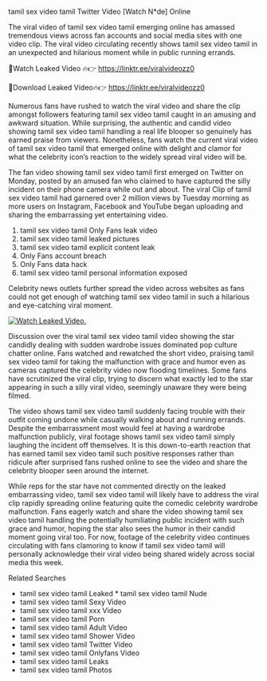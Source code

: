﻿tamil sex video tamil Twitter Video [Watch N*de] Online

The viral video of ﻿tamil sex video tamil emerging online has amassed tremendous views across fan accounts and social media sites with one video clip. The viral video circulating recently shows ﻿tamil sex video tamil in an unexpected and hilarious moment while in public running errands. 

🔴Watch Leaked Video 🔥👉  https://linktr.ee/viralvideozz0 

🔴Download Leaked Video🔥👉  https://linktr.ee/viralvideozz0 

Numerous fans have rushed to watch the viral video and share the clip amongst followers featuring ﻿tamil sex video tamil caught in an amusing and awkward situation. While surprising, the authentic and candid video showing ﻿tamil sex video tamil handling a real life blooper so genuinely has earned praise from viewers. Nonetheless, fans watch the current viral video of ﻿tamil sex video tamil that emerged online with delight and clamor for what the celebrity icon’s reaction to the widely spread viral video will be.

The fan video showing ﻿tamil sex video tamil first emerged on Twitter on Monday, posted by an amused fan who claimed to have captured the silly incident on their phone camera while out and about. The viral Clip of ﻿tamil sex video tamil had garnered over 2 million views by Tuesday morning as more users on Instagram, Facebook and YouTube began uploading and sharing the embarrassing yet entertaining video. 

1. ﻿tamil sex video tamil Only Fans leak video
2. ﻿tamil sex video tamil leaked pictures
3. ﻿tamil sex video tamil explicit content leak
4. Only Fans account breach
5. Only Fans data hack
6. ﻿tamil sex video tamil personal information exposed

Celebrity news outlets further spread the video across websites as fans could not get enough of watching ﻿tamil sex video tamil in such a hilarious and eye-catching viral moment. 

[![Watch Leaked Video.](https://miro.medium.com/v2/resize:fit:828/format:webp/1*cilzJN44JGOrTw9NJCrNHA.gif "Watch Leaked Video")](https://linktr.ee/viralvideozz0)

Discussion over the viral ﻿tamil sex video tamil video showing the star candidly dealing with sudden wardrobe issues dominated pop culture chatter online. Fans watched and rewatched the short video, praising ﻿tamil sex video tamil for taking the malfunction with grace and humor even as cameras captured the celebrity video now flooding timelines. Some fans have scrutinized the viral clip, trying to discern what exactly led to the star appearing in such a silly viral video, seemingly unaware they were being filmed.

The video shows ﻿tamil sex video tamil suddenly facing trouble with their outfit coming undone while casually walking about and running errands. Despite the embarrassment most would feel at having a wardrobe malfunction publicly, viral footage shows ﻿tamil sex video tamil simply laughing the incident off themselves. It is this down-to-earth reaction that has earned ﻿tamil sex video tamil such positive responses rather than ridicule after surprised fans rushed online to see the video and share the celebrity blooper seen around the internet.  

While reps for the star have not commented directly on the leaked embarrassing video, ﻿tamil sex video tamil will likely have to address the viral clip rapidly spreading online featuring quite the comedic celebrity wardrobe malfunction. Fans eagerly watch and share the video showing ﻿tamil sex video tamil handling the potentially humiliating public incident with such grace and humor, hoping the star also sees the humor in their candid moment going viral too. For now, footage of the celebrity video continues circulating with fans clamoring to know if ﻿tamil sex video tamil will personally acknowledge their viral video being shared widely across social media this week.

Related Searches
* ﻿tamil sex video tamil Leaked
﻿* tamil sex video tamil Nude
* ﻿tamil sex video tamil Sexy Video
* ﻿tamil sex video tamil xxx Video
* ﻿tamil sex video tamil Porn
* ﻿tamil sex video tamil Adult Video
* ﻿tamil sex video tamil Shower Video
* ﻿tamil sex video tamil Twitter Video
* ﻿tamil sex video tamil Onlyfans Video
* ﻿tamil sex video tamil Leaks
* ﻿tamil sex video tamil Photos